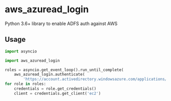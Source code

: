 # aws_azuread_login

Python 3.6+ library to enable ADFS auth against AWS

## Usage

```python
import asyncio

import aws_azuread_login

roles = asyncio.get_event_loop().run_until_complete(
    aws_azuread_login.authenticate(
        'https://account.activedirectory.windowsazure.com/applications/signin/Application/00000000-0000-0000-0000-000000000000?tenantId=00000000-0000-0000-0000-000000000000')
for role in roles:
    credentials = role.get_credentials()
    client = credentials.get_client('ec2')
```

